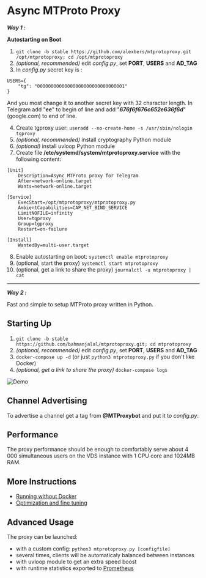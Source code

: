 # Async MTProto Proxy #
***Way 1 :***

**Autostarting on Boot**

1. `git clone -b stable https://github.com/alexbers/mtprotoproxy.git /opt/mtprotoproxy; cd /opt/mtprotoproxy`
2. *(optional, recommended)* edit *config.py*, set **PORT**, **USERS** and **AD_TAG**
3. In *config.py* secret key is :
```
USERS={
    "tg": "00000000000000000000000000000001"
}
```
And you most change it to another secret key with 32 character length. In Telegram add "***ee***" to begin of line and add "***676f6f676c652e636f6d***" (google.com) to end of line.

4. Create tgproxy user: `useradd --no-create-home -s /usr/sbin/nologin tgproxy`
5. *(optional, recommended)* install cryptography Python module
6. *(optional)* install uvloop Python module
7. Create file **/etc/systemd/system/mtprotoproxy.service** with the following content:

```
[Unit]
    Description=Async MTProto proxy for Telegram
    After=network-online.target
    Wants=network-online.target

[Service]
    ExecStart=/opt/mtprotoproxy/mtprotoproxy.py
    AmbientCapabilities=CAP_NET_BIND_SERVICE
    LimitNOFILE=infinity
    User=tgproxy
    Group=tgproxy
    Restart=on-failure

[Install]
    WantedBy=multi-user.target
```


8. Enable autostarting on boot: `systemctl enable mtprotoproxy`
9. (optional, start the proxy) `systemctl start mtprotoproxy`
10. (optional, get a link to share the proxy) `journalctl -u mtprotoproxy | cat`
  
  
    
-----------------------------------------------------------------------
  
  
    
***Way 2 :***

Fast and simple to setup MTProto proxy written in Python.

## Starting Up ##
    
1. `git clone -b stable https://github.com/bahmanjalal/mtprotoproxy.git; cd mtprotoproxy`
2. *(optional, recommended)* edit *config.py*, set **PORT**, **USERS** and **AD_TAG**
3. `docker-compose up -d` (or just `python3 mtprotoproxy.py` if you don't like Docker)
4. *(optional, get a link to share the proxy)* `docker-compose logs`

![Demo](https://alexbers.com/mtprotoproxy/install_demo_v2.gif)

## Channel Advertising ##

To advertise a channel get a tag from **@MTProxybot** and put it to *config.py*.

## Performance ##

The proxy performance should be enough to comfortably serve about 4 000 simultaneous users on
the VDS instance with 1 CPU core and 1024MB RAM.

## More Instructions ##

- [Running without Docker](https://github.com/alexbers/mtprotoproxy/wiki/Running-Without-Docker)
- [Optimization and fine tuning](https://github.com/alexbers/mtprotoproxy/wiki/Optimization-and-Fine-Tuning)

## Advanced Usage ##

The proxy can be launched:
- with a custom config: `python3 mtprotoproxy.py [configfile]`
- several times, clients will be automaticaly balanced between instances
- with uvloop module to get an extra speed boost
- with runtime statistics exported to [Prometheus](https://prometheus.io/)
